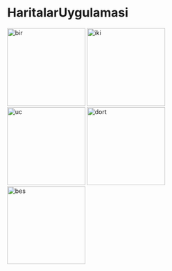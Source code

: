 # HaritalarUygulamasi


<img width="180" alt="bir" src="https://github.com/nilgulcakir/HaritalarUygulamasi/assets/75910659/57e0e7b2-65fc-42ef-945d-3215b14c81c0">
<img width="180" alt="iki" src="https://github.com/nilgulcakir/HaritalarUygulamasi/assets/75910659/8217136d-2802-4a04-8d58-b9cdb9eed822">
<img width="180" alt="uc" src="https://github.com/nilgulcakir/HaritalarUygulamasi/assets/75910659/d4ee22fa-a51b-4985-a50b-6e37aca46326"> 
<img width="180" alt="dort" src="https://github.com/nilgulcakir/HaritalarUygulamasi/assets/75910659/5793ee78-4621-4313-b022-c835f6348d39">
<img width="180" alt="bes" src="https://github.com/nilgulcakir/HaritalarUygulamasi/assets/75910659/24de8495-4814-4e04-8967-05e460cf7916">



